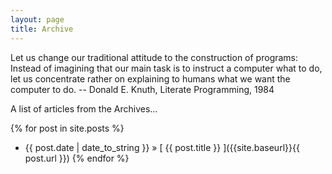 ```yaml
---
layout: page
title: Archive
---
```


<p class="message">
 Let us change our traditional attitude to the construction of programs: Instead of imagining that our main task is to instruct a computer what to do, let us concentrate rather on explaining to humans what we want the computer to do. -- Donald E. Knuth, Literate Programming, 1984
</p>

A list of articles from the Archives...

{% for post in site.posts %}
  * {{ post.date | date_to_string }} &raquo; [ {{ post.title }} ]({{site.baseurl}}{{ post.url }})
{% endfor %}
